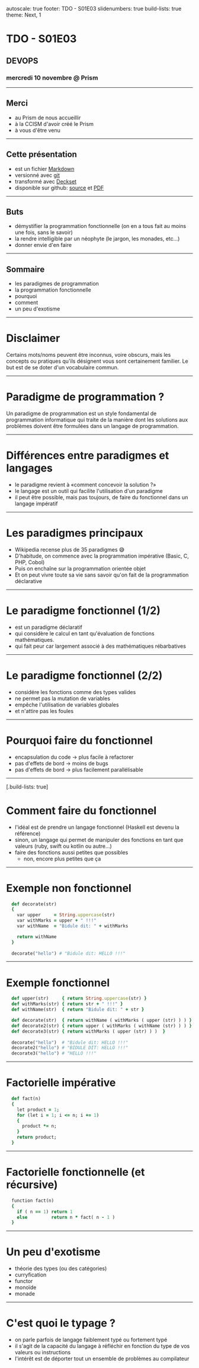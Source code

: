 autoscale: true
footer: TDO - S01E03
slidenumbers: true
build-lists: true
theme: Next, 1

# TDO - S01E03

## DEVOPS

### mercredi 10 novembre @ Prism

---

## Merci

  - au Prism de nous accueillir
  - à la CCISM d'avoir créé le Prism
  - à vous d'être venu
  
--- 

## Cette présentation

  - est un fichier [Markdown](https://fr.wikipedia.org/wiki/Markdown)
  - versionné avec [git](https://fr.wikipedia.org/wiki/Git)
  - transformé avec [Deckset](https://www.decksetapp.com)
  - disponible sur github: [source](https://github.com/tahitidevops/devops-presentation/blob/master/tdo_001.md) et [PDF](https://github.com/tahitidevops/devops-presentation/blob/master/tdo_001.pdf)
  
---

## Buts

  - démystifier la programmation fonctionnelle (on en a tous fait au moins une fois, sans le savoir)
  - la rendre intelligible par un néophyte (le jargon, les monades, etc...)
  - donner envie d'en faire

---

## Sommaire

  - les paradigmes de programmation
  - la programmation fonctionnelle
  - pourquoi
  - comment
  - un peu d'exotisme

---

# Disclaimer

Certains mots/noms peuvent être inconnus, voire obscurs, mais les concepts ou pratiques qu'ils désignent vous sont certainement familier. Le but est de se doter d'un vocabulaire commun.

---

# Paradigme de programmation ?

Un paradigme de programmation est un style fondamental de programmation informatique qui traite de la manière dont les solutions aux problèmes doivent être formulées dans un langage de programmation.

---

# Différences entre paradigmes et langages

  - le paradigme revient à «comment concevoir la solution ?»
  - le langage est un outil qui facilite l'utilisation d'un paradigme
  - il peut être possible, mais pas toujours, de faire du fonctionnel dans un langage impératif

---

# Les paradigmes principaux

  - Wikipedia recense plus de 35 paradigmes :sweat_smile:
  - D'habitude, on commence avec la programmation impérative (Basic, C, PHP, Cobol)
  - Puis on enchaîne sur la programmation orientée objet
  - Et on peut vivre toute sa vie sans savoir qu'on fait de la programmation déclarative

---

# Le paradigme fonctionnel (1/2)

  - est un paradigme déclaratif
  - qui considère le calcul en tant qu'évaluation de fonctions mathématiques.
  - qui fait peur car largement associé à des mathématiques rébarbatives

---

# Le paradigme fonctionnel (2/2)

  - considére les fonctions comme des types valides
  - ne permet pas la mutation de variables
  - empêche l'utilisation de variables globales
  - et n'attire pas les foules

---

# Pourquoi faire du fonctionnel

  - encapsulation du code -> plus facile à refactorer
  - pas d'effets de bord -> moins de bugs
  - pas d'effets de bord -> plus facilement parallélisable

---
[.build-lists: true]

# Comment faire du fonctionnel

  - l'idéal est de prendre un langage fonctionnel (Haskell est devenu la référence)
  - sinon, un langage qui permet de manipuler des fonctions en tant que valeurs (ruby, swift ou kotlin ou autre...)
  - faire des fonctions aussi petites que possibles
    - non, encore plus petites que ça

---


# Exemple non fonctionnel

```ruby
  def decorate(str)
  {
    var upper     = String.uppercase(str)
    var withMarks = upper + " !!!"
    var withName  = "Bidule dit: " + withMarks

    return withName
  }
  
  decorate("hello") # "Bidule dit: HELLO !!!"
```
---

# Exemple fonctionnel

```ruby
  def upper(str)     { return String.uppercase(str) }
  def withMarks(str) { return str + " !!!" }
  def withName(str)  { return "Bidule dit: " + str }

  def decorate(str)  { return withName ( withMarks ( upper (str) ) ) }
  def decorate2(str) { return upper ( withMarks ( withName (str) ) ) }
  def decorate3(str) { return withMarks ( upper (str) ) )  }
  
  decorate("hello")  # "Bidule dit: HELLO !!!"
  decorate2("hello") # "BIDULE DIT: HELLO !!!"
  decorate3("hello") # "HELLO !!!"
```

---

# Factorielle impérative

```ruby
  def fact(n) 
  {
    let product = 1; 
    for (let i = 1; i <= n; i += 1) 
    {
      product *= n;
    }
    return product;
  }
````

---

# Factorielle fonctionnelle (et récursive)

```ruby
  function fact(n) 
  {
    if ( n == 1) return 1
    else         return n * fact( n - 1 )
  }
```

---

# Un peu d'exotisme

  - théorie des types (ou des catégories)
  - curryfication
  - functor
  - monoïde
  - monade

---

# C'est quoi le typage ?

  - on parle parfois de langage faiblement typé ou fortement typé
  - il s'agit de la capacité du langage à réfléchir en fonction du type de vos valeurs ou instructions
  - l'intérêt est de déporter tout un ensemble de problèmes au compilateur




